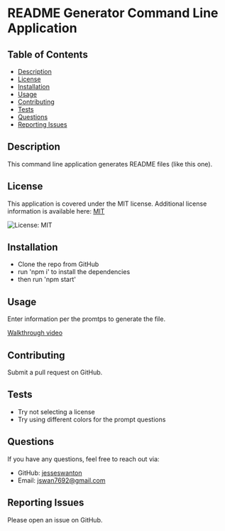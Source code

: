 # README Generator Command Line Application

## Table of Contents
- [Description](#description)
- [License](#license)
- [Installation](#installation)
- [Usage](#usage)
- [Contributing](#contributing)
- [Tests](#tests)
- [Questions](#questions)
- [Reporting Issues](#reporting-issues)

## Description
This command line application generates README files (like this one).

## License
This application is covered under the MIT license. Additional license information is available here:
[MIT](https://opensource.org/licenses/MIT)

  ![License: MIT](https://img.shields.io/badge/License-MIT-blue.svg)

## Installation
- Clone the repo from GitHub
- run 'npm i' to install the dependencies
- then run 'npm start'

## Usage
Enter information per the promtps to generate the file.

[Walkthrough video](https://drive.google.com/file/d/1fFUJe6YPe8UyyXO0eTZLt8qEOounNOm3/view?usp=sharing)

## Contributing
Submit a pull request on GitHub.

## Tests
- Try not selecting a license
- Try using different colors for the prompt questions

## Questions
If you have any questions, feel free to reach out via:
- GitHub: [jesseswanton](https://github.com/jesseswanton)
- Email: jswan7692@gmail.com

## Reporting Issues
Please open an issue on GitHub.
